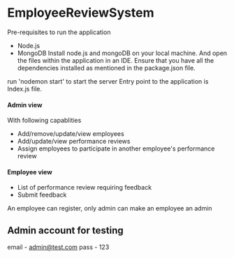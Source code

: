 # EmployeeReviewSystem

Pre-requisites to run the application

- Node.js
- MongoDB
Install node.js and mongoDB on your local machine. And open the files within the application in an IDE. Ensure that you have all the dependencies installed as mentioned in the package.json file.

run 'nodemon start' to start the server Entry point to the application is Index.js file.


#### Admin view

With following capablities

- Add/remove/update/view employees
- Add/update/view performance reviews
- Assign employees to participate in another employee's performance review


#### Employee view
- List of performance review requiring feedback
- Submit feedback


An employee can register, only admin can make an employee an admin


## Admin account for testing
email - admin@test.com
pass - 123
